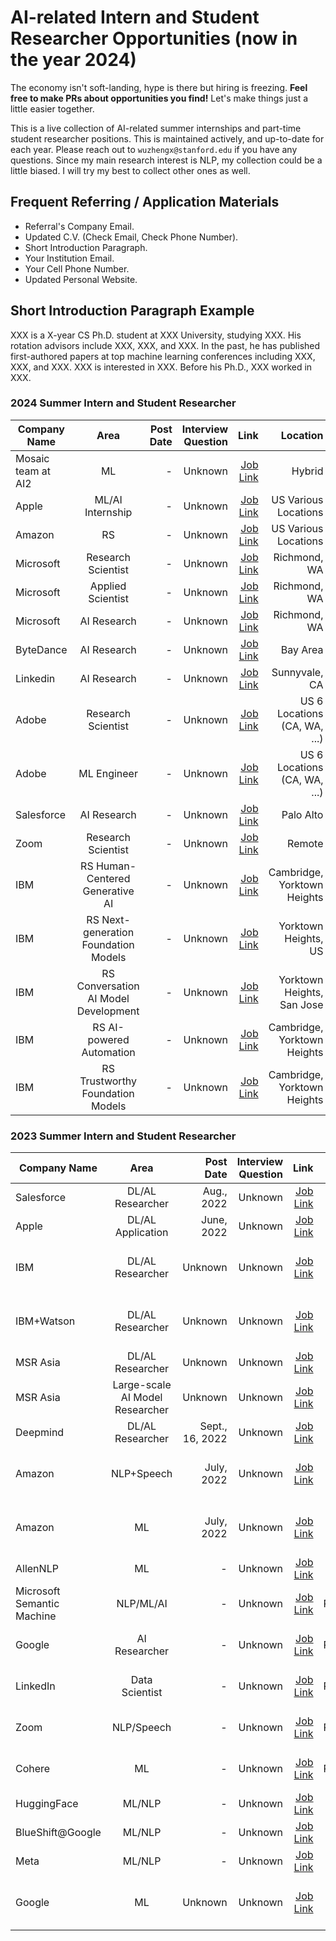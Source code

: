 # AI-related Intern and Student Researcher Opportunities (now in the year 2024)

The economy isn't soft-landing, hype is there but hiring is freezing. **Feel free to make PRs about opportunities you find!** Let's make things just a little easier together.

This is a live collection of AI-related summer internships and part-time student researcher positions. This is maintained actively, and up-to-date for each year. Please reach out to `wuzhengx@stanford.edu` if you have any questions. Since my main research interest is NLP, my collection could be a little biased. I will try my best to collect other ones as well.

## Frequent Referring / Application Materials

- Referral's Company Email.
- Updated C.V. (Check Email, Check Phone Number).
- Short Introduction Paragraph.
- Your Institution Email.
- Your Cell Phone Number.
- Updated Personal Website.

## Short Introduction Paragraph Example

XXX is a X-year CS Ph.D. student at XXX University, studying XXX. His rotation advisors include XXX, XXX, and XXX. In the past, he has published first-authored papers at top machine learning conferences including XXX, XXX, and XXX. XXX is interested in XXX. Before his Ph.D., XXX worked in XXX.

### 2024 Summer Intern and Student Researcher
| Company Name  |       Area    | Post Date    | Interview Question | Link | Location | Applied/Referred |
| ------------- |:-------------:| ------------:|       ------------:| ----:|     ----:|             ----:|
| Mosaic team at AI2    | ML         | -  | Unknown            | [Job Link](https://boards.greenhouse.io/thealleninstitute/jobs/2171558) | Hybrid |  |
| Apple    | ML/AI Internship         | - | Unknown            | [Job Link](https://jobs.apple.com/en-us/details/200480066/machine-learning-ai-internships?team=STDNT) | US Various Locations | |
| Amazon    | RS         | - | Unknown            | [Job Link](https://www.amazon.jobs/en/jobs/2426896/2024-summer-research-science-internship-united-states-phd-student-science-recruiting) | US Various Locations | |
| Microsoft    | Research Scientist         | - | Unknown            | [Job Link](https://jobs.careers.microsoft.com/global/en/job/1627154/Research-Sciences-Intern) | Richmond, WA | |
| Microsoft    | Applied Scientist         | - | Unknown            | [Job Link](https://jobs.careers.microsoft.com/global/en/job/1602351/Applied-Scientist%3a-PhD-Internship-Opportunities) | Richmond, WA | |
| Microsoft    | AI Research         | - | Unknown            | [Job Link](https://jobs.careers.microsoft.com/global/en/job/1627619/AI-Researcher%3A-PhD-Internship-Opportunities-Microsoft-Research) | Richmond, WA | |
| ByteDance    | AI Research         | - | Unknown            | [Job Link](https://www.linkedin.com/jobs/view/3690915816/?refId=ByteString(length%3D16%2Cbytes%3Dc8339841...722fbede)&trackingId=FfRwpgmaRnpgGe1PdzQNqA%3D%3D) | Bay Area | |
| Linkedin    | AI Research         | - | Unknown            | [Job Link](https://www.linkedin.com/jobs/view/applied-research-internship-phd-summer-2024-at-linkedin-3724372502/) | Sunnyvale, CA | |
| Adobe    | Research Scientist         | - | Unknown            | [Job Link](https://careers.adobe.com/us/en/job/R141275/2024-Intern-Research-Scientist-Engineer) | US 6 Locations (CA, WA, ...) | |
| Adobe    | ML Engineer        | - | Unknown            | [Job Link](https://careers.adobe.com/us/en/job/R141150/2024-Intern-Machine-Learning-Engineer) | US 6 Locations (CA, WA, ...) | |
| Salesforce    | AI Research       | - | Unknown            | [Job Link](https://salesforce.wd12.myworkdayjobs.com/en-US/External_Career_Site/job/California---Palo-Alto/Summer-2024--Intern--AI-Research_JR219480-2?CF_-_REC_-_LRV_-_Job_Posting_Anchor_-_Country_from_Job_Posting_Location_Extended=bc33aa3152ec42d4995f4791a106ed09&workerSubType=3a910852b2c31010f48d2cefdccd0000) |  Palo Alto | |
| Zoom    |    Research Scientist     | - | Unknown            | [Job Link](https://careers.zoom.us/jobs/2024-ai-research-scientist-intern-remote-united-states) | Remote | |
| IBM    |    RS Human-Centered Generative AI   | - | Unknown            | [Job Link](https://careers.ibm.com/job/19183629/2024-intern-research-scientist-human-centered-generative-ai-remote/?codes=WEB_SEARCH_NA&_gl=1*2v75dv*_ga*MTU2NTI1Nzg0Mi4xNjk2MDQ3NTc2*_ga_FYECCCS21D*MTY5NjA0NzU3NS4xLjEuMTY5NjA0NzYwMi4wLjAuMA..) | Cambridge, Yorktown Heights | |
| IBM    |    RS Next-generation Foundation Models     | - | Unknown            | [Job Link](https://careers.ibm.com/job/19183613/2024-intern-research-scientist-next-generation-foundation-models-yorktown-heights-ny/?codes=WEB_SEARCH_NA&_gl=1*2v75dv*_ga*MTU2NTI1Nzg0Mi4xNjk2MDQ3NTc2*_ga_FYECCCS21D*MTY5NjA0NzU3NS4xLjEuMTY5NjA0NzYwMi4wLjAuMA..) | Yorktown Heights, US | |
| IBM    |    RS Conversation AI Model Development     | - | Unknown            | [Job Link](https://careers.ibm.com/job/19180978/2024-intern-research-scientist-conversation-ai-model-development-remote/?codes=WEB_SEARCH_NA&_gl=1*2v75dv*_ga*MTU2NTI1Nzg0Mi4xNjk2MDQ3NTc2*_ga_FYECCCS21D*MTY5NjA0NzU3NS4xLjEuMTY5NjA0NzYwMi4wLjAuMA..) | Yorktown Heights, San Jose | |
| IBM    |    RS AI-powered Automation     | - | Unknown            | [Job Link](https://careers.ibm.com/job/19180976/2024-intern-research-scientist-ai-powered-automation-remote/?codes=WEB_SEARCH_NA&_gl=1*2v75dv*_ga*MTU2NTI1Nzg0Mi4xNjk2MDQ3NTc2*_ga_FYECCCS21D*MTY5NjA0NzU3NS4xLjEuMTY5NjA0NzYwMi4wLjAuMA..) | Cambridge, Yorktown Heights | |
| IBM    |    RS Trustworthy Foundation Models     | - | Unknown            | [Job Link](https://careers.ibm.com/job/19183611/2024-intern-research-scientist-trustworthy-foundation-models-remote/?codes=WEB_SEARCH_NA&_gl=1*2v75dv*_ga*MTU2NTI1Nzg0Mi4xNjk2MDQ3NTc2*_ga_FYECCCS21D*MTY5NjA0NzU3NS4xLjEuMTY5NjA0NzYwMi4wLjAuMA..) | Cambridge, Yorktown Heights | |


### 2023 Summer Intern and Student Researcher
| Company Name  |       Area    | Post Date    | Interview Question | Link | Location | Applied/Referred |
| ------------- |:-------------:| ------------:|       ------------:| ----:|     ----:|             ----:|
| Salesforce    | DL/AL  Researcher | Aug., 2022   | Unknown            | [Job Link](https://salesforce.wd1.myworkdayjobs.com/en-US/Futureforce_Internships/job/California---Palo-Alto/XMLNAME-2023-Research-Intern---Salesforce-Research-Tableau-Research_JR158577-1?d=cta-summer-view-sjb-1) | Seattle, Bay Area | Referred |
| Apple    | DL/AL Application         | June, 2022   | Unknown            | [Job Link](https://jobs.apple.com/en-us/details/200389050/machine-learning-ai-internship?team=STDNT) | Bay Area | Applied |
| IBM    | DL/AL Researcher         | Unknown   | Unknown            | [Job Link](https://careers.ibm.com/job/16581370/2023-return-intern-research-scientist-artificial-intelligence-remote/?codes=IBM_CareerWebSite) | San Jose, CA; Cambridge, MA; Yorktown Heights, NY | Applied |
| IBM+Watson    | DL/AL Researcher         | Unknown   | Unknown            | [Job Link](https://careers.ibm.com/job/16615779/2023-intern-research-mit-ibm-watson-ai-summer-intern-remote/?codes=IBM_CareerWebSite) | Cambridge, MA or Yorktown Heights, N |  |
| MSR Asia    | DL/AL Researcher         | Unknown   | Unknown            | [Job Link](https://www.microsoft.com/en-us/research/opportunity/deep-learning-research-intern-msra-shanghai-research-group/) | Shanghai, China |  |
| MSR Asia    | Large-scale AI Model Researcher         | Unknown   | Unknown            | [Job Link](https://www.microsoft.com/en-us/research/opportunity/large-scale-ai-models-continual-learning-research-intern-msr-asia-networking-research-group/) | Beijing, China |  |
| Deepmind    | DL/AL Researcher         | Sept., 16, 2022   | Unknown            | [Job Link](https://www.deepmind.com/careers/internships?sort=alphabetical) | Unknown |  |
| Amazon    | NLP+Speech         | July, 2022   | Unknown            | [Job Link](https://www.amazon.jobs/en/jobs/2171934/2023-applied-science-internship-natural-language-processing-and-speech-technologies-united-states?cmpid=bsp-amazon-science) | multiple locations across the United States | Referred |
| Amazon    | ML         | July, 2022   | Unknown            | [Job Link](https://www.amazon.jobs/en/jobs/2156173/2023-applied-science-internship-machine-learning-united-states?cmpid=bsp-amazon-science) | multiple locations across the United States | Referred |
| AllenNLP    | ML         | -  | Unknown            | [Job Link](https://boards.greenhouse.io/thealleninstitute/jobs/2171612) | Remote Hybrid |  |
| Microsoft Semantic Machine    | NLP/ML/AI         | -  | Unknown            | [Job Link](https://careers.microsoft.com/us/en/job/1476274/Research-Intern-Semantic-Machines-Multi-Turn-Task-Oriented-Dialogue) | In-Person/Remote Hybrid |  |
| Google    | AI Researcher        | -  | Unknown            | [Job Link](https://careers.google.com/jobs/results/120135485411467974-research-intern-phd-summer-2023/?company=Google&company=Waymo&company=X&distance=50&employment_type=INTERN&page=2&src=Online%2FGoogle%20Website%2FByF&utm_campaign=ByF&utm_medium=careers_site%20&utm_source=Online%20) | In-Person/Remote Hybrid | Applied |
| LinkedIn   | Data Scientist       | -  | Unknown            | [Job Link](https://www.linkedin.com/jobs/view/applied-research-intern-at-linkedin-3296009618/?utm_campaign=google_jobs_apply&utm_source=google_jobs_apply&utm_medium=organic) | In-Person/Remote Hybrid | Applied |
| Zoom   | NLP/Speech    | -  | Unknown            | [Job Link](https://careers.zoom.us/jobs/2023-machine-learning-research-intern-san-jose-california-united-states-92c4e8bd-5b1a-4093-b582-382ed0c07cd7?utm_campaign=google_jobs_apply&utm_source=google_jobs_apply&utm_medium=organic) | In-Person/Remote Hybrid |  |
| Cohere   | ML       | -  | Unknown            | [Job Link](https://angel.co/company/cohere-ai/jobs/2440532-machine-learning-intern-summer-2023?utm_campaign=google_jobs_apply&utm_source=google_jobs_apply&utm_medium=organic) | In-Person/Remote Hybrid |  |
| HuggingFace   | ML/NLP       | -  | Unknown            | [Job Link](https://huggingface.co/blog/interns-2023) | Remote |  |
| BlueShift@Google   | ML/NLP       | -  | Unknown            | [Job Link](https://docs.google.com/forms/d/e/1FAIpQLSe11v7AYyl8VtoiWc9DItNxnBTCdgHxAQciSDWNyOCijxkCqg/viewform) | Remote |  |
| Meta   | ML/NLP       | -  | Unknown            | [Job Link](https://www.metacareers.com/jobs/547270586848082/) | Remote |  |
| Google    | ML         | Unknown   | Unknown            | [Job Link](https://careers.google.com/jobs/results/90561535148991174-student-researcher-phd-2022/?degree=DOCTORATE&distance=50&employment_type=INTERN&location=California,%20USA) | multiple locations across the United States | Applied |
